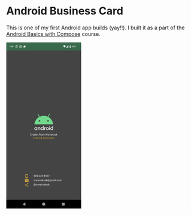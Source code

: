 # Android Business Card

This is one of my first Android app builds (yay!!). I built it as a part of the [Android Basics with Compose](https://developer.android.com/courses/android-basics-compose/course) course.

<img src="./app/src/main/res/drawable-nodpi/business_card_app.png" alt="Android business card app screenshot" width="200"/>

<!-- ![Android business card app screenshot](./app/src/main/res/drawable-nodpi/business_card_app.png) -->

